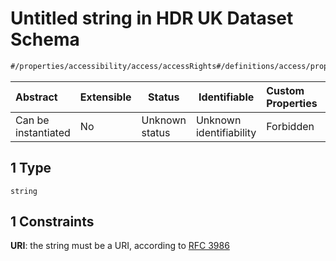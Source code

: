 # Untitled string in HDR UK Dataset Schema

```txt
#/properties/accessibility/access/accessRights#/definitions/access/properties/accessRights/anyOf/1
```




| Abstract            | Extensible | Status         | Identifiable            | Custom Properties | Additional Properties | Access Restrictions | Defined In                                                                                         |
| :------------------ | ---------- | -------------- | ----------------------- | :---------------- | --------------------- | ------------------- | -------------------------------------------------------------------------------------------------- |
| Can be instantiated | No         | Unknown status | Unknown identifiability | Forbidden         | Allowed               | none                | [dataset.schema.json\*](../../../schema/dataset/latest/dataset.schema.json "open original schema") |

## 1 Type

`string`

## 1 Constraints

**URI**: the string must be a URI, according to [RFC 3986](https://tools.ietf.org/html/rfc4291 "check the specification")
